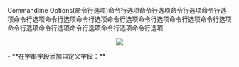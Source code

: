 Commandline Options(命令行选项)命令行选项命令行选项命令行选项命令行选项命令行选项命令行选项命令行选项命令行选项命令行选项命令行选项命令行选项命令行选项命令行选项命令行选项命令行选项命令行选项
<p align="center"><img src="https://github.com/1688pc/AdvancedConnectPlugin/blob/master/Doc/2%E6%B7%BB%E5%8A%A0%E5%BA%94%E7%94%A8%E7%A8%8B%E5%BA%8F.PNG"/></p>
- **在字串字段添加自定义字段：**<br />
